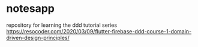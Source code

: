 # notesapp
repository for learning the ddd tutorial series
https://resocoder.com/2020/03/09/flutter-firebase-ddd-course-1-domain-driven-design-principles/
